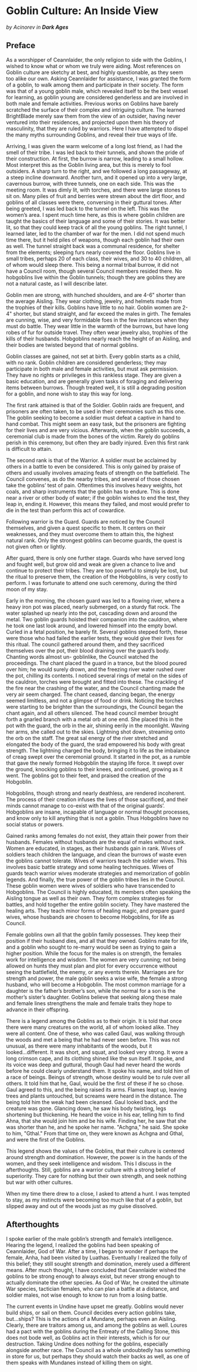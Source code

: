 # Goblin Culture: An Inside View

_by Acinorev in **Dark Ages**_

## Preface

As a worshipper of Ceannlaider, the only religion to side with the Goblins, I
wished to know what or whom we truly were aiding. Most references on Goblin
culture are sketchy at best, and highly questionable, as they seem too alike
our own. Asking Ceannlaider for assistance, I was granted the form of a goblin,
to walk among them and participate in their society. The form was that of a
young goblin male, which revealed itself to be the best vessel for learning, as
goblin young are considered genderless and are involved in both male and female
activities. Previous works on Goblins have barely scratched the surface of
their complex and intriguing culture. The learned BrightBlade merely saw them
from the view of an outsider, having never ventured into their residences, and
projected upon them his theory of masculinity, that they are ruled by warriors.
Here I have attempted to dispel the many myths surrounding Goblins, and reveal
their true ways of life.

Arriving, I was given the warm welcome of a long lost friend, as I had the
smell of their tribe. I was led back to their tunnels, and shown the pride of
their construction. At first, the burrow is narrow, leading to a small hollow.
Most interpret this as the Goblin living area, but this is merely to fool
outsiders. A sharp turn to the right, and we followed a long passageway, at a
steep incline downward. Another turn, and it opened up into a very large,
cavernous burrow, with three tunnels, one on each side. This was the meeting
room. It was dimly lit, with torches, and there were large stones to sit on.
Many piles of fruit and berries were strewn about the dirt floor, and goblins
of all classes were there, conversing in their guttural tones. After being
greeted, I was led back to the tunnel on the left. This was the women’s area. I
spent much time here, as this is where goblin children are taught the basics of
their language and some of their stories. It was better lit, so that they could
keep track of all the young goblins. The right tunnel, I learned later, led to
the chamber of war for the men. I did not spend much time there, but it held
piles of weapons, though each goblin had their own as well. The tunnel straight
back was a communal residence, for shelter from the elements; sleeping furs
nearly covered the floor. Goblins live in small tribes, perhaps 20 of each
class, their wives, and 30 to 40 children, all of whom would sleep there. This
being a normal tribal burrow, it did not have a Council room, though several
Council members resided there. No hobgoblins live within the Goblin tunnels;
though they are goblins they are not a natural caste, as I will describe later.

Goblin men are strong, with hunched shoulders, and are 4-6" shorter than the
average Aisling. They wear clothing, jewelry, and helmets made from the
trophies of their kills. Goblins have little to no hair. Goblin women are 2-4"
shorter, but stand straight, and far exceed the males in girth. The females are
cunning, wise, and very formidable foes in the few instances when they must do
battle. They wear little in the warmth of the burrows, but have long robes of
fur for outside travel. They often wear jewelry also, trophies of the kills of
their husbands. Hobgoblins nearly reach the height of an Aisling, and their
bodies are twisted beyond that of normal goblins.

Goblin classes are gained, not set at birth. Every goblin starts as a child,
with no rank. Goblin children are considered genderless; they may participate
in both male and female activities, but must ask permission. They have no
rights or privileges in this rankless stage. They are given a basic education,
and are generally given tasks of foraging and delivering items between burrows.
Though treated well, it is still a degrading position for a goblin, and none
wish to stay this way for long.

The first rank attained is that of the Soldier. Goblin raids are frequent, and
prisoners are often taken, to be used in their ceremonies such as this one. The
goblin seeking to become a soldier must defeat a captive in hand to hand
combat. This might seem an easy task, but the prisoners are fighting for their
lives and are very vicious. Afterwards, when the goblin succeeds, a ceremonial
club is made from the bones of the victim. Rarely do goblins perish in this
ceremony, but often they are badly injured. Even this first rank is difficult
to attain.

The second rank is that of the Warrior. A soldier must be acclaimed by others
in a battle to even be considered. This is only gained by praise of others and
usually involves amazing feats of strength on the battlefield. The Council
convenes, as do the nearby tribes, and several of those chosen take the
goblins’ test of pain. Oftentimes this involves heavy weights, hot coals, and
sharp instruments that the goblin has to endure. This is done near a river or
other body of water; if the goblin wishes to end the test, they leap in, ending
it. However, this means they failed, and most would prefer to die in the test
than perform this act of cowardice.

Following warrior is the Guard. Guards are noticed by the Council themselves,
and given a quest specific to them. It centers on their weaknesses, and they
must overcome them to attain this, the highest natural rank. Only the strongest
goblins can become guards, the quest is not given often or lightly.

After guard, there is only one further stage. Guards who have served long and
fought well, but grow old and weak are given a chance to live and continue to
protect their tribes. They are too powerful to simply be lost, but the ritual
to preserve them, the creation of the Hobgoblins, is very costly to perform. I
was fortunate to attend one such ceremony, during the third moon of my stay.

Early in the morning, the chosen guard was led to a flowing river, where a
heavy iron pot was placed, nearly submerged, on a sturdy flat rock. The water
splashed up nearly into the pot, cascading down and around the metal. Two
goblin guards hoisted their companion into the cauldron, where he took one last
look around, and lowered himself into the empty bowl. Curled in a fetal
position, he barely fit. Several goblins stepped forth, these were those who
had failed the earlier tests, they would give their lives for this ritual. The
council gathered around them, and they sacrificed themselves over the pot,
their blood draining over the guard’s body. Chanting words almost un-
goblinlike, the Council watched the proceedings. The chant placed the guard in
a trance, but the blood poured over him; he would surely drown, and the
freezing river water rushed over the pot, chilling its contents. I noticed
several rings of metal on the sides of the cauldron, torches were brought and
fitted into these. The crackling of the fire near the crashing of the water,
and the Council chanting made the very air seem charged. The chant ceased,
dancing began, the energy seemed limitless, and not a glimpse of food or drink.
Noticing the torches were starting to be brighter than the surroundings, the
Council began the chant again, and all others silenced. The head council member
brought forth a gnarled branch with a metal orb at one end. She placed this in
the pot with the guard, the orb in the air, shining eerily in the moonlight.
Waving her arms, she called out to the skies. Lightning shot down, streaming
onto the orb on the staff. The great sal energy of the river stretched and
elongated the body of the guard, the srad empowered his body with great
strength. The lightning charged the body, bringing it to life as the imbalance
of creag swept over the ceremonial ground. It started in the pot, as a rumble
that gave the newly formed Hobgoblin the staying life force. It swept over the
ground, knocking goblins to their knees, and continued, growing as it went. The
goblins got to their feet, and praised the creation of the Hobgoblin.

Hobgoblins, though strong and nearly deathless, are rendered incoherent. The
process of their creation infuses the lives of those sacrificed, and their
minds cannot manage to co-exist with that of the original guards’. Hobgoblins
are insane, incapable of language or normal thought processes, and know only to
kill anything that is not a goblin. Thus Hobgoblins have no social status or
powers.

Gained ranks among females do not exist, they attain their power from their
husbands. Females without husbands are the equal of males without rank. Women
are educated, in stages, as their husbands gain in rank. Wives of soldiers
teach children the language, and clean the burrows of waste even the goblins
cannot tolerate. Wives of warriors teach the soldier wives. This involves basic
battle strategy and some healing techniques. Wives of guards teach warrior
wives moderate strategies and memorization of goblin legends. And finally, the
true power of the goblin tribes lies in the Council. These goblin women were
wives of soldiers who have transcended to Hobgoblins. The Council is highly
educated, its members often speaking the Aisling tongue as well as their own.
They form complex strategies for battles, and hold together the entire goblin
society. They have mastered the healing arts. They teach minor forms of healing
magic, and prepare guard wives, whose husbands are chosen to become Hobgoblins,
for life as Council.

Female goblins own all that the goblin family possesses. They keep their
position if their husband dies, and all that they owned. Goblins mate for life,
and a goblin who sought to re-marry would be seen as trying to gain a higher
position. While the focus for the males is on strength, the females work for
intelligence and wisdom. The women are very cunning; not being allowed on hunts
they must plan and plot for every occurrence without seeing the battlefield,
the enemy, or any events therein. Marriages are for strength and power, the
male goblin seeks a wise wife, the female a strong husband, who will become a
Hobgoblin. The most common marriage for a daughter is the father’s brother’s
son, while the normal for a son is the mother’s sister’s daughter. Goblins
believe that seeking along these male and female lines strengthens the male and
female traits they hope to advance in their offspring.

There is a legend among the Goblins as to their origin. It is told that once
there were many creatures on the world, all of whom looked alike. They were all
content. One of these, who was called Gaul, was walking through the woods and
met a being that he had never seen before. This was not unusual, as there were
many inhabitants of the woods, but it looked...different. It was short, and
squat, and looked very strong. It wore a long crimson cape, and its clothing
shined like the sun itself. It spoke, and its voice was deep and guttural,
though Gaul had never heard the words before he could clearly understand them.
It spoke his name, and told him of a race of beings. Beings of strength, whose
destiny would be to rule over all others. It told him that he, Gaul, would be
the first of these if he so chose. Gaul agreed to this, and the being raised
its arms. Flames leapt up, leaving trees and plants untouched, but screams were
heard in the distance. The being told him the weak had been cleansed. Gaul
looked back, and the creature was gone. Glancing down, he saw his body
twisting, legs shortening but thickening. He heard the voice in his ear,
telling him to find Ahna, that she would join him and be his wife. Finding her,
he saw that she was shorter than he, and he spoke her name. "Achgna," he said.
She spoke to him, "Gthal." From that time on, they were known as Achgna and
Gthal, and were the first of the Goblins.

This legend shows the values of the Goblins, that their culture is centered
around strength and domination. However, the power is in the hands of the
women, and they seek intelligence and wisdom. This I discuss in the
afterthoughts. Still, goblins are a warrior culture with a strong belief of
superiority. They care for nothing but their own strength, and seek nothing but
war with other cultures.

When my time there drew to a close, I asked to attend a hunt. I was tempted to
stay, as my instincts were becoming too much like that of a goblin, but slipped
away and out of the woods just as my guise dissolved.

## Afterthoughts

I spoke earlier of the male goblin’s strength and female’s intelligence.
Hearing the legend, I realized the goblins had been speaking of Ceannlaider,
God of War. After a time, I began to wonder if perhaps the female, Anha, had
been visited by Luathas. Eventually I realized the folly of this belief; they
still sought strength and domination, merely used a different means. After much
thought, I have concluded that Ceannlaider wished the goblins to be strong
enough to always exist, but never strong enough to actually dominate the other
species. As God of War, he created the ultimate War species, tactician females,
who can plan a battle at a distance, and soldier males, not wise enough to know
to run from a losing battle.

The current events in Undine have upset me greatly. Goblins would never build
ships, or sail on them. Council decides every action goblins take, but...ships?
This is the actions of a Mundane, perhaps even an Aisling. Clearly, there are
traitors among us, and among the goblins as well. Loures had a pact with the
goblins during the Entreaty of the Calling Stone, this does not bode well, as
Goblins act in their interests, which is for our destruction. Taking Undine
does nothing for the goblins, especially alongside another race. The Council as
a whole undoubtedly has something in store for us, but perhaps they should
watch their backs as well, as one of them speaks with Mundanes instead of
killing them on sight.


